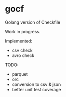 # gocf
Golang version of Checkfile

Work in progress.

Implemented:
- csv check
- avro check

TODO:
- parquet
- orc
- conversion to csv & json
- better unit test coverage